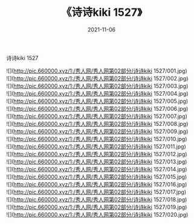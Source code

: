 ﻿---
layout: post
title:  《诗诗kiki 1527》
date:   2021-11-06
img: http://pic.660000.xyz/1:/秀人网/秀人网第02部分/诗诗kiki 1527/000.jpg
categories: [美女, 清纯, 唯美]
---

诗诗kiki 1527

  ![](http://pic.660000.xyz/1:/秀人网/秀人网第02部分/诗诗kiki 1527/001.jpg) <br> ![](http://pic.660000.xyz/1:/秀人网/秀人网第02部分/诗诗kiki 1527/002.jpg) <br> ![](http://pic.660000.xyz/1:/秀人网/秀人网第02部分/诗诗kiki 1527/003.jpg) <br> ![](http://pic.660000.xyz/1:/秀人网/秀人网第02部分/诗诗kiki 1527/004.jpg) <br> ![](http://pic.660000.xyz/1:/秀人网/秀人网第02部分/诗诗kiki 1527/005.jpg) <br> ![](http://pic.660000.xyz/1:/秀人网/秀人网第02部分/诗诗kiki 1527/006.jpg) <br> ![](http://pic.660000.xyz/1:/秀人网/秀人网第02部分/诗诗kiki 1527/007.jpg) <br> ![](http://pic.660000.xyz/1:/秀人网/秀人网第02部分/诗诗kiki 1527/008.jpg) <br> ![](http://pic.660000.xyz/1:/秀人网/秀人网第02部分/诗诗kiki 1527/009.jpg) <br> ![](http://pic.660000.xyz/1:/秀人网/秀人网第02部分/诗诗kiki 1527/010.jpg) <br> ![](http://pic.660000.xyz/1:/秀人网/秀人网第02部分/诗诗kiki 1527/011.jpg) <br> ![](http://pic.660000.xyz/1:/秀人网/秀人网第02部分/诗诗kiki 1527/012.jpg) <br> ![](http://pic.660000.xyz/1:/秀人网/秀人网第02部分/诗诗kiki 1527/013.jpg) <br> ![](http://pic.660000.xyz/1:/秀人网/秀人网第02部分/诗诗kiki 1527/014.jpg) <br> ![](http://pic.660000.xyz/1:/秀人网/秀人网第02部分/诗诗kiki 1527/015.jpg) <br> ![](http://pic.660000.xyz/1:/秀人网/秀人网第02部分/诗诗kiki 1527/016.jpg) <br> ![](http://pic.660000.xyz/1:/秀人网/秀人网第02部分/诗诗kiki 1527/017.jpg) <br> ![](http://pic.660000.xyz/1:/秀人网/秀人网第02部分/诗诗kiki 1527/018.jpg) <br> ![](http://pic.660000.xyz/1:/秀人网/秀人网第02部分/诗诗kiki 1527/019.jpg) <br> ![](http://pic.660000.xyz/1:/秀人网/秀人网第02部分/诗诗kiki 1527/020.jpg) <br>